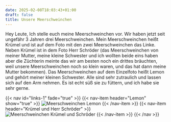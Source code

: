 ```yaml
---
date: 2025-02-08T18:03:43+01:00
draft: false
title: Unsere Meerschweinchen
---
```

Hey Leute,
Ich stelle euch meine Meerschweinchen vor.
Wir haben jetzt seit ungefähr 3 Jahren drei Meerschweinchen.
Mein Meerschweinchen heißt Krümel und
ist auf dem Foto mit den zwei Meerschweinchen das Linke.
Neben Krümel ist in dem Foto Herr Schröder (das Meerschweinchen
von meiner Mutter, meine kleine Schwester und ich wollten beide eins haben 
aber die Züchterin meinte das wir am besten noch ein drittes bräuchten, weil 
unsere Meerschweinchen noch so klein waren, und das hat dann meine Mutter bekommen).
Das Meerschweinchen auf dem Einzelfoto heißt Lemon und gehört meiner kleinen Schwester.
Alle sind sehr zutraulich und lassen sich auf den Arm nehmen.
Es ist echt süß sie zu füttern, und ich habe sie sehr gerne.

{{< nav id="links-1" fade="true" >}}
  {{< nav-item header="Lemon" show="true" >}}
![Meerschweinchen Lemon](/img/pets/lemon.jpeg)
  {{< /nav-item >}}
  {{< nav-item header="Krümel und Herr Schröder" >}}
![Meerschweinchen Krümel und Schröder](/img/pets/schroeder_kruemel.jpeg)
  {{< /nav-item >}}
{{< /nav >}}

